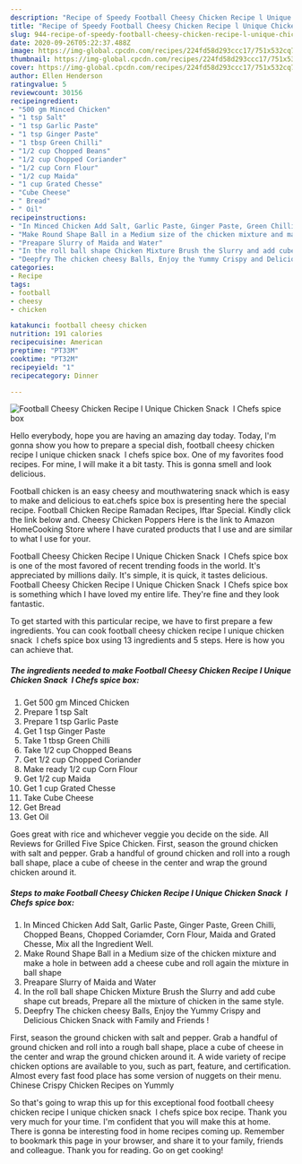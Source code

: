 ```yaml
---
description: "Recipe of Speedy Football Cheesy Chicken Recipe l Unique Chicken Snack  l Chefs spice box"
title: "Recipe of Speedy Football Cheesy Chicken Recipe l Unique Chicken Snack  l Chefs spice box"
slug: 944-recipe-of-speedy-football-cheesy-chicken-recipe-l-unique-chicken-snack-l-chefs-spice-box
date: 2020-09-26T05:22:37.488Z
image: https://img-global.cpcdn.com/recipes/224fd58d293ccc17/751x532cq70/football-cheesy-chicken-recipe-l-unique-chicken-snack-l-chefs-spice-box-recipe-main-photo.jpg
thumbnail: https://img-global.cpcdn.com/recipes/224fd58d293ccc17/751x532cq70/football-cheesy-chicken-recipe-l-unique-chicken-snack-l-chefs-spice-box-recipe-main-photo.jpg
cover: https://img-global.cpcdn.com/recipes/224fd58d293ccc17/751x532cq70/football-cheesy-chicken-recipe-l-unique-chicken-snack-l-chefs-spice-box-recipe-main-photo.jpg
author: Ellen Henderson
ratingvalue: 5
reviewcount: 30156
recipeingredient:
- "500 gm Minced Chicken"
- "1 tsp Salt"
- "1 tsp Garlic Paste"
- "1 tsp Ginger Paste"
- "1 tbsp Green Chilli"
- "1/2 cup Chopped Beans"
- "1/2 cup Chopped Coriander"
- "1/2 cup Corn Flour"
- "1/2 cup Maida"
- "1 cup Grated Chesse"
- "Cube Cheese"
- " Bread"
- " Oil"
recipeinstructions:
- "In Minced Chicken Add Salt, Garlic Paste, Ginger Paste, Green Chilli, Chopped Beans, Chopped Coriamder, Corn Flour, Maida and Grated Chesse, Mix all the Ingredient Well."
- "Make Round Shape Ball in a Medium size of the chicken mixture and make a hole in between add a cheese cube and roll again the mixture in ball shape"
- "Preapare Slurry of Maida and Water"
- "In the roll ball shape Chicken Mixture Brush the Slurry and add cube shape cut breads, Prepare all the mixture of chicken in the same style."
- "Deepfry The chicken cheesy Balls, Enjoy the Yummy Crispy and Delicious Chicken Snack with Family and Friends !"
categories:
- Recipe
tags:
- football
- cheesy
- chicken

katakunci: football cheesy chicken 
nutrition: 191 calories
recipecuisine: American
preptime: "PT33M"
cooktime: "PT32M"
recipeyield: "1"
recipecategory: Dinner

---
```



![Football Cheesy Chicken Recipe l Unique Chicken Snack  l Chefs spice box](https://img-global.cpcdn.com/recipes/224fd58d293ccc17/751x532cq70/football-cheesy-chicken-recipe-l-unique-chicken-snack-l-chefs-spice-box-recipe-main-photo.jpg)

Hello everybody, hope you are having an amazing day today. Today, I'm gonna show you how to prepare a special dish, football cheesy chicken recipe l unique chicken snack  l chefs spice box. One of my favorites food recipes. For mine, I will make it a bit tasty. This is gonna smell and look delicious.

Football chicken is an easy cheesy and mouthwatering snack which is easy to make and delicious to eat.chefs spice box is presenting here the special recipe. Football Chicken Recipe Ramadan Recipes, Iftar Special. Kindly click the link below and. Cheesy Chicken Poppers Here is the link to Amazon HomeCooking Store where I have curated products that I use and are similar to what I use for your.

Football Cheesy Chicken Recipe l Unique Chicken Snack  l Chefs spice box is one of the most favored of recent trending foods in the world. It's appreciated by millions daily. It's simple, it is quick, it tastes delicious. Football Cheesy Chicken Recipe l Unique Chicken Snack  l Chefs spice box is something which I have loved my entire life. They're fine and they look fantastic.


To get started with this particular recipe, we have to first prepare a few ingredients. You can cook football cheesy chicken recipe l unique chicken snack  l chefs spice box using 13 ingredients and 5 steps. Here is how you can achieve that.

<!--inarticleads1-->

##### The ingredients needed to make Football Cheesy Chicken Recipe l Unique Chicken Snack  l Chefs spice box:

1. Get 500 gm Minced Chicken
1. Prepare 1 tsp Salt
1. Prepare 1 tsp Garlic Paste
1. Get 1 tsp Ginger Paste
1. Take 1 tbsp Green Chilli
1. Take 1/2 cup Chopped Beans
1. Get 1/2 cup Chopped Coriander
1. Make ready 1/2 cup Corn Flour
1. Get 1/2 cup Maida
1. Get 1 cup Grated Chesse
1. Take Cube Cheese
1. Get  Bread
1. Get  Oil


Goes great with rice and whichever veggie you decide on the side. All Reviews for Grilled Five Spice Chicken. First, season the ground chicken with salt and pepper. Grab a handful of ground chicken and roll into a rough ball shape, place a cube of cheese in the center and wrap the ground chicken around it. 

<!--inarticleads2-->

##### Steps to make Football Cheesy Chicken Recipe l Unique Chicken Snack  l Chefs spice box:

1. In Minced Chicken Add Salt, Garlic Paste, Ginger Paste, Green Chilli, Chopped Beans, Chopped Coriamder, Corn Flour, Maida and Grated Chesse, Mix all the Ingredient Well.
1. Make Round Shape Ball in a Medium size of the chicken mixture and make a hole in between add a cheese cube and roll again the mixture in ball shape
1. Preapare Slurry of Maida and Water
1. In the roll ball shape Chicken Mixture Brush the Slurry and add cube shape cut breads, Prepare all the mixture of chicken in the same style.
1. Deepfry The chicken cheesy Balls, Enjoy the Yummy Crispy and Delicious Chicken Snack with Family and Friends !


First, season the ground chicken with salt and pepper. Grab a handful of ground chicken and roll into a rough ball shape, place a cube of cheese in the center and wrap the ground chicken around it. A wide variety of recipe chicken options are available to you, such as part, feature, and certification. Almost every fast food place has some version of nuggets on their menu. Chinese Crispy Chicken Recipes on Yummly 

So that's going to wrap this up for this exceptional food football cheesy chicken recipe l unique chicken snack  l chefs spice box recipe. Thank you very much for your time. I'm confident that you will make this at home. There is gonna be interesting food in home recipes coming up. Remember to bookmark this page in your browser, and share it to your family, friends and colleague. Thank you for reading. Go on get cooking!
